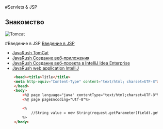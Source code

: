 #Servlets & JSP

## Знакомство

![Tomcat](https://javarush.ru/images/article/1774872d-ba75-49d0-8ae2-4b1de2212ece/1080.webp)

#Введение в JSP
[Введение в JSP](http://www.codenet.ru/webmast/java/jsp.php)

* [JavaRush TomCat](https://javarush.ru/groups/posts/tomcat-v-java)
* [JavaRush Создание веб-приложения](https://javarush.ru/groups/posts/328-sozdanie-prostogo-veb-prilozhenija-na-servletakh-i-jsp-chastjh-1)
* [JavaRush Создание веб-проекта в IntelliJ Idea Enterprise](https://javarush.ru/groups/posts/305-sozdanie-prosteyshego-web-proekta-v-intellij-idea-enterprise-edition-poshagovo-s-kartinkami)
* [JavaRush web application IntelliJ](https://javarush.ru/quests/lectures/questcollections.level09.lecture02)


```HTML
	<head><title>Title</title>
	<meta http-equiv="Content-Type" content="text/html; charset=UTF-8">
	</head>
	<body>
		<%@ page language="java" contentType="text/html;charset=UTF-8"%>
		<%@ page pageEncoding="Utf-8"%>

		<%
			//String value = new String(request.getParameter(field).getBytes("ISO-8859-1"),"UTF-8").replace(' ', '_');
		%>
	</body>
```
